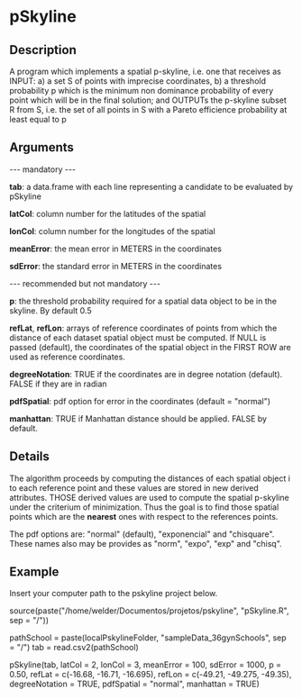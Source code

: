 # pSkyline

## Description
A program which implements a spatial p-skyline, i.e. one that receives as INPUT: 
a) a set S of points with imprecise coordinates, 
b) a threshold probability p which is the minimum non dominance probability 
of every point which will be in the final solution;
and OUTPUTs the p-skyline subset R from S, i.e. the set of all points in S
with a Pareto efficience probability at least equal to p

## Arguments
--- mandatory ---

**tab**: a data.frame with each line representing a candidate to be evaluated by pSkyline

**latCol**: column number for the latitudes of the spatial

**lonCol**: column number for the longitudes of the spatial

**meanError**: the mean error in METERS in the coordinates

**sdError**: the standard error in METERS in the coordinates

--- recommended but not mandatory ---

**p**:      the threshold probability required for a spatial data object to be in the 
        skyline. By default 0.5
        
**refLat**, **refLon**: arrays of reference coordinates of points from which the distance of 
         each dataset spatial object must be computed. If NULL is passed 
         (default), the coordinates of the spatial object in the FIRST ROW are 
         used as reference coordinates.
         
**degreeNotation**: TRUE if the coordinates are in degree notation (default). 
         FALSE if they are in radian
         
**pdfSpatial**: pdf option for error in the coordinates (default = "normal")

**manhattan**: TRUE if Manhattan distance should be applied. FALSE by default.

## Details
The algorithm proceeds by computing the 
distances of each spatial object i to each reference point and these 
values are stored in new derived attributes. THOSE derived values are used to 
compute the spatial p-skyline under the criterium of minimization. Thus the goal is 
to find those spatial points which are the **nearest** ones with respect to the 
references points.

The pdf options are: "normal" (default), "exponencial" and "chisquare". These 
names also may be provides as "norm", "expo", "exp" and "chisq".

## Example
Insert your computer path to the pskyline project below.

source(paste("/home/welder/Documentos/projetos/pskyline", "pSkyline.R", sep = "/"))

pathSchool = paste(localPskylineFolder, "sampleData_36gynSchools", sep = "/")
tab = read.csv2(pathSchool)

pSkyline(tab, latCol = 2, lonCol = 3, meanError = 100, sdError = 1000, p = 0.50, 
         refLat = c(-16.68, -16.71, -16.695), refLon = c(-49.21, -49.275, -49.35), degreeNotation = TRUE, 
         pdfSpatial = "normal", manhattan = TRUE)
